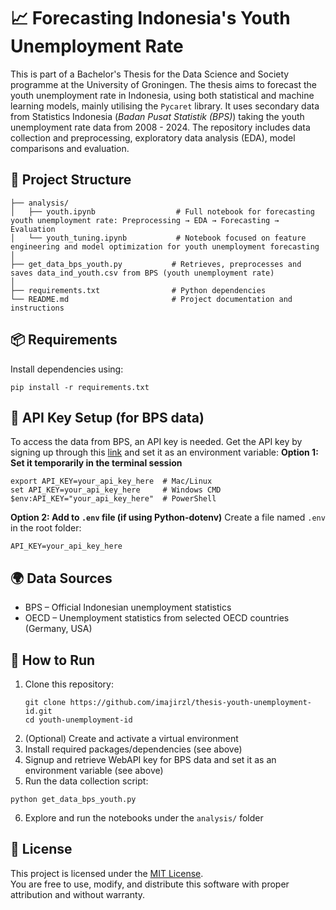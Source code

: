 # 📈 Forecasting Indonesia's Youth Unemployment Rate

This is part of a Bachelor's Thesis for the Data Science and Society programme at the University of Groningen. The thesis aims to forecast the youth unemployment rate in Indonesia, using both statistical and machine learning models, mainly utilising the `Pycaret` library. It uses secondary data from Statistics Indonesia (_Badan Pusat Statistik (BPS)_) taking the youth unemployment rate data from 2008 - 2024. The repository includes data collection and preprocessing, exploratory data analysis (EDA), model comparisons and evaluation. 

## 📁 Project Structure
```
├── analysis/
│   ├── youth.ipynb                  # Full notebook for forecasting youth unemployment rate: Preprocessing → EDA → Forecasting → Evaluation
│   └── youth_tuning.ipynb           # Notebook focused on feature engineering and model optimization for youth unemployment forecasting
│
├── get_data_bps_youth.py           # Retrieves, preprocesses and saves data_ind_youth.csv from BPS (youth unemployment rate)
│
├── requirements.txt                # Python dependencies
└── README.md                       # Project documentation and instructions
```

## 📦 Requirements
Install dependencies using:
```
pip install -r requirements.txt
```

## 🔐 API Key Setup (for BPS data)
To access the data from BPS, an API key is needed. Get the API key by signing up through this [link](https://webapi.bps.go.id/developer/) and set it as an environment variable:
**Option 1: Set it temporarily in the terminal session**
```
export API_KEY=your_api_key_here  # Mac/Linux
set API_KEY=your_api_key_here     # Windows CMD
$env:API_KEY="your_api_key_here"  # PowerShell
```
**Option 2: Add to `.env` file (if using Python-dotenv)**
Create a file named `.env` in the root folder:
```
API_KEY=your_api_key_here
```

## 🌍 Data Sources
- BPS – Official Indonesian unemployment statistics
- OECD – Unemployment statistics from selected OECD countries (Germany, USA)

## 📌 How to Run
1. Clone this repository:
   ```
   git clone https://github.com/imajirzl/thesis-youth-unemployment-id.git
   cd youth-unemployment-id
   ```
3. (Optional) Create and activate a virtual environment
4. Install required packages/dependencies (see above)
5. Signup and retrieve WebAPI key for BPS data and set it as an environment variable (see above)
6. Run the data collection script:
  ```
  python get_data_bps_youth.py
  ```
6. Explore and run the notebooks under the `analysis/` folder

## 📝 License
This project is licensed under the [MIT License](LICENSE).  
You are free to use, modify, and distribute this software with proper attribution and without warranty.
